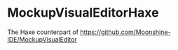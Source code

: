 # MockupVisualEditorHaxe
The Haxe counterpart of https://github.com/Moonshine-IDE/MockupVisualEditor
